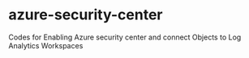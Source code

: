 # azure-security-center
Codes for Enabling Azure security center and connect Objects to Log Analytics Workspaces
